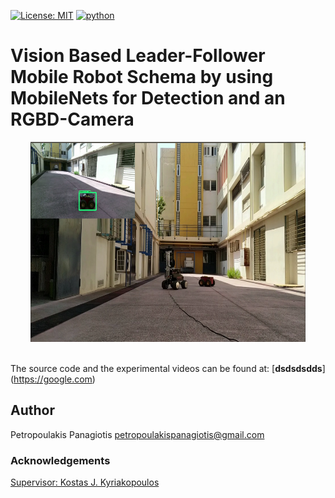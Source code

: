 [![License: MIT](https://img.shields.io/badge/License-MIT-yellow.svg)](https://opensource.org/licenses/MIT)
[![python](https://img.shields.io/badge/python-2.7-blue.svg)](https://www.python.org/downloads/release/python-270/)

# Vision Based Leader-Follower Mobile Robot Schema by using MobileNets for Detection and an RGBD-Camera

<p align="center">
<img src="experiments.png" width="440px" height="320px"> <br /> <br />
</p>

The source code and the experimental videos can be found at: [**dsdsdsdds**] (https://google.com)

## Author
Petropoulakis Panagiotis petropoulakispanagiotis@gmail.com

### Acknowledgements 
[Supervisor: Kostas J. Kyriakopoulos](http://www.controlsystemslab.gr/kkyria/)
   
